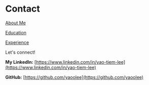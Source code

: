 # Contact

[About Me](index)

[Education](education)

[Experience](experience)

Let's connect!
 
**My LinkedIn:** [https://www.linkedin.com/in/yao-tiem-lee](https://www.linkedin.com/in/yao-tiem-lee)

**GitHub:** [https://github.com/yaoolee](https://github.com/yaoolee) 
